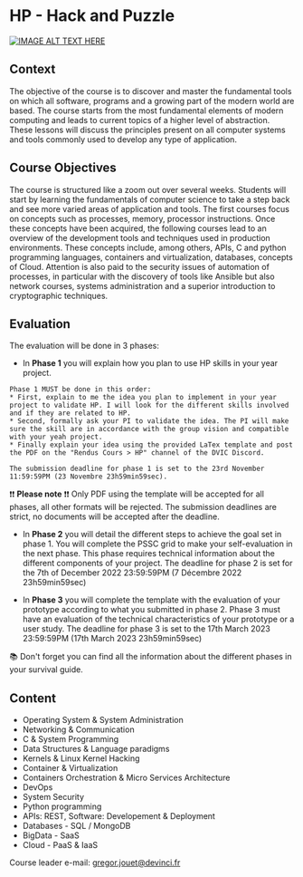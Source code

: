 # HP - Hack and Puzzle

[![IMAGE ALT TEXT HERE](https://img.youtube.com/vi/trf3yHhW_DQ/0.jpg)](https://www.youtube.com/watch?v=trf3yHhW_DQ)

## Context
The objective of the course is to discover and master the fundamental tools on which all software, programs and a growing part of the modern world are based. The course starts from the most fundamental elements of modern computing and leads to current topics of a higher level of abstraction. These lessons will discuss the principles present on all computer systems and tools commonly used to develop any type of application.

## Course Objectives

The course is structured like a zoom out over several weeks. Students will start by learning the fundamentals of computer science to take a step back and see more varied areas of application and tools. The first courses focus on concepts such as processes, memory, processor instructions. Once these concepts have been acquired, the following courses lead to an overview of the development tools and techniques used in production environments. These concepts include, among others, APIs, C and python programming languages, containers and virtualization, databases, concepts of Cloud. Attention is also paid to the security issues of automation of processes, in particular with the discovery of tools like Ansible but also network courses, systems administration and a superior introduction to cryptographic techniques.

## Evaluation

The evaluation will be done in 3 phases:

- In **Phase 1** you will explain how you plan to use HP skills in your year project. 
```
Phase 1 MUST be done in this order:
* First, explain to me the idea you plan to implement in your year project to validate HP. I will look for the different skills involved and if they are related to HP.
* Second, formally ask your PI to validate the idea. The PI will make sure the skill are in accordance with the group vision and compatible with your yeah project.
* Finally explain your idea using the provided LaTex template and post the PDF on the "Rendus Cours > HP" channel of the DVIC Discord.

The submission deadline for phase 1 is set to the 23rd November 11:59:59PM (23 Novembre 23h59min59sec).
```

❗❗ **Please note** ❗❗ Only PDF using the template will be accepted for all phases, all other formats will be rejected. The submission deadlines are strict, no documents will be accepted after the deadline.


- In **Phase 2** you will detail the different steps to achieve the goal set in phase 1. You will complete the PSSC grid to make your self-evaluation in the next phase. This phase requires technical information about the different components of your project. The deadline for phase 2 is set for the 7th of December 2022 23:59:59PM (7 Décembre 2022 23h59min59sec)

- In **Phase 3** you will complete the template with the evaluation of your prototype according to what you submitted in phase 2. Phase 3 must have an evaluation of the technical characteristics of your prototype or a user study. The deadline for phase 3 is set to the 17th March 2023 23:59:59PM (17th March 2023 23h59min59sec)


📚 Don't forget you can find all the information about the different phases in your survival guide.

## Content

- Operating System & System Administration
- Networking & Communication
- C & System Programming
- Data Structures & Language paradigms
- Kernels & Linux Kernel Hacking
- Container & Virtualization
- Containers Orchestration & Micro Services Architecture
- DevOps
- System Security
- Python programming
- APIs: REST, Software: Developement & Deployment
- Databases - SQL / MongoDB
- BigData - SaaS
- Cloud - PaaS & IaaS


Course leader e-mail: gregor.jouet@devinci.fr
